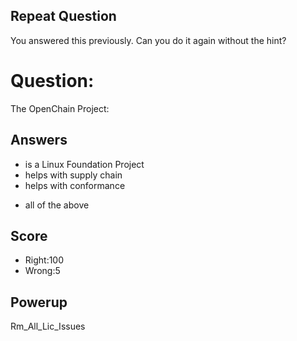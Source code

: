 ## Repeat Question
You answered this previously.
Can you do it again without the hint?

# Question:
The OpenChain Project:

## Answers
- is a Linux Foundation Project
- helps with supply chain
- helps with conformance
* all of the above

## Score
- Right:100
- Wrong:5

## Powerup
Rm_All_Lic_Issues
